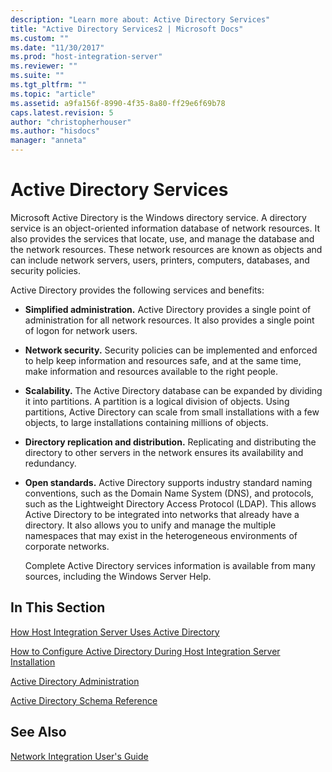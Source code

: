 ```yaml
---
description: "Learn more about: Active Directory Services"
title: "Active Directory Services2 | Microsoft Docs"
ms.custom: ""
ms.date: "11/30/2017"
ms.prod: "host-integration-server"
ms.reviewer: ""
ms.suite: ""
ms.tgt_pltfrm: ""
ms.topic: "article"
ms.assetid: a9fa156f-8990-4f35-8a80-ff29e6f69b78
caps.latest.revision: 5
author: "christopherhouser"
ms.author: "hisdocs"
manager: "anneta"
---
```

# Active Directory Services
Microsoft Active Directory is the Windows directory service. A directory service is an object-oriented information database of network resources. It also provides the services that locate, use, and manage the database and the network resources. These network resources are known as objects and can include network servers, users, printers, computers, databases, and security policies.  
  
 Active Directory provides the following services and benefits:  
  
- **Simplified administration.** Active Directory provides a single point of administration for all network resources. It also provides a single point of logon for network users.  
  
- **Network security.** Security policies can be implemented and enforced to help keep information and resources safe, and at the same time, make information and resources available to the right people.  
  
- **Scalability.** The Active Directory database can be expanded by dividing it into partitions. A partition is a logical division of objects. Using partitions, Active Directory can scale from small installations with a few objects, to large installations containing millions of objects.  
  
- **Directory replication and distribution.** Replicating and distributing the directory to other servers in the network ensures its availability and redundancy.  
  
- **Open standards.** Active Directory supports industry standard naming conventions, such as the Domain Name System (DNS), and protocols, such as the Lightweight Directory Access Protocol (LDAP). This allows Active Directory to be integrated into networks that already have a directory. It also allows you to unify and manage the multiple namespaces that may exist in the heterogeneous environments of corporate networks.  
  
  Complete Active Directory services information is available from many sources, including the Windows Server Help.
  
## In This Section  
 [How Host Integration Server Uses Active Directory](../core/how-host-integration-server-uses-active-directory2.md)  
  
 [How to Configure Active Directory During Host Integration Server Installation](../core/how-to-configure-active-directory-during-host-integration-server-installation1.md)  
  
 [Active Directory Administration](../core/active-directory-administration2.md)  
  
 [Active Directory Schema Reference](../core/active-directory-schema-reference2.md)  
  
## See Also  
 [Network Integration User's Guide](../core/network-integration-user-s-guide2.md)
